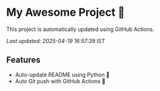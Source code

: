 # My Awesome Project 🚀

This project is automatically updated using GitHub Actions.

_Last updated: 2025-04-19 16:57:39 IST_

## Features
- Auto-update README using Python 🐍
- Auto Git push with GitHub Actions 🤖
